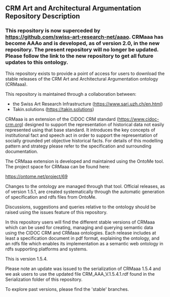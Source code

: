 ## CRM Art and Architectural Argumentation Repository Description ##

### This repository is now superceded by https://github.com/swiss-art-research-net/aaao. CRMaaa has become AAAo and is developed, as of version 2.0, in the new repository. The present repository will no longer be updated. Please follow the link to the new repository to get all future updates to this ontology. ###

This repository exists to provide a point of access for users to download the stable releases of the CRM Art and Architectural Argumentation ontology (CRMaaa).

This repository is maintained through a collaboration between:

- the Swiss Art Research Infrastructure (https://www.sari.uzh.ch/en.html)
- Takin.solutions (https://takin.solutions)

CRMaaa is an extension of the CIDOC CRM standard (https://www.cidoc-crm.org) designed to support the representation of historical data not easily represented using that base standard. It introduces the key concepts of institutional fact and speech act in order to support the representation of socially grounded yet objective historical facts. For details of this modelling pattern and strategy please refer to the specification and surrounding documentation.

The CRMaaa extension is developed and maintained using the OntoMe tool. The project space for CRMaaa can be found here:

https://ontome.net/project/69

Changes to the ontology are managed through that tool. Official releases, as of version 1.5.1, are created systematically through the automatic generation of specification and rdfs files from OntoMe.

Discussions, suggestions and queries relative to the ontology should be raised using the issues feature of this repository.

In this repository users will find the different stable versions of CRMaaa which can be used for creating, managing and querying semantic data using the CIDOC CRM and CRMaaa ontologies. Each release includes at least a specification document in pdf format, explaining the ontology, and an rdfs file which enables its implementation as a semantic web ontology in rdfs supporting platforms and systems.


This is version 1.5.4.

Please note an update was issued to the serialization of CRMaaa 1.5.4 and we ask users to use the updated file CRM_AAA_V.1.5.4.1.rdf found in the Serialization folder of this repository.

To explore past versions, please find the 'stable' branches.
